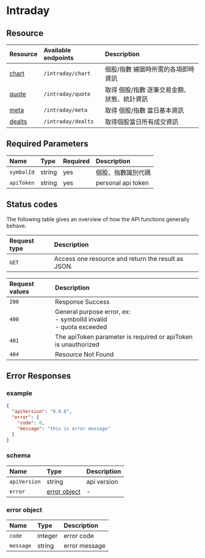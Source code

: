 # Intraday

## Resource

| Resource  | Available endpoints | Description |
|:--|:--|:--|
|  [chart](./intraday/CHART.md) | `/intraday/chart` |  個股/指數 線圖時所需的各項即時資訊 |
|  [quote](./intraday/QUOTE.md) |  `/intraday/quote` | 取得 個股/指數 逐筆交易金額、狀態、統計資訊 |
|  [meta](./intraday/META.md) |  `/intraday/meta` | 取得 個股/指數 當日基本資訊 |
|  [dealts](./intraday/DEALTS.md) |  `/intraday/dealts` | 取得個股當日所有成交資訊 |

## Required Parameters
| Name | Type | Required | Description |
|:--|:--|:--|:--|
|  `symbolId` | string | yes | 個股、指數識別代碼 |
|  `apiToken` | string | yes | personal api token |

## Status codes
The following table gives an overview of how the API functions generally behave.

| Request type | Description |
|:--|:--|
| `GET` | Access one resource and return the result as JSON. |

| Request values | Description |
|:--|:--|
| `200` | Response Success |
| `400` | General purpose error, ex: <br/>  - symbolId invalid <br/> - quota exceeded |
| `401` | The apiToken parameter is required or apiToken is unauthorized |
| `404` | Resource Not Found |

## Error Responses

### example
```json
{
  "apiVersion": "0.0.0",
  "error": {
    "code": 0,
    "message": "this is error message"
  }
}
```

### schema
| Name | Type | Description |
|:--|:--|:--|
|  `apiVersion` | string |  api version |
|  `error` | [error object](#error-object) |  - |

### error object
| Name | Type | Description |
|:--|:--|:--|
|  `code` | integer |  error code |
|  `message` | string | error message  |
